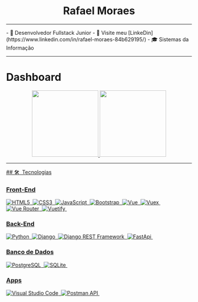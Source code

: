 
<h1 align="center" >Rafael Moraes</h1>
<hr/>
- 🚀 Desenvolvedor Fullstack Junior
- 🔗 Visite meu [LinkeDin](https://www.linkedin.com/in/rafael-moraes-84b629195/)
- 🎓 Sistemas da Informação

<hr/>
<h1>Dashboard</h1>
<div align="center">
  <a href="https://github.com/RafaSilva01">
  <img height="180em" src="https://github-readme-stats.vercel.app/api?username=RafaSilva01&show_icons=true&theme=dracula&include_all_commits=true&count_private=true"/>
  <img height="180em" src="https://github-readme-stats.vercel.app/api/top-langs/?username=RafaSilva01&layout=compact&langs_count=7&theme=dracula"/>
</div>

 <hr />
  ## 🛠️ &nbsp;Tecnologias

### Front-End
![HTML5](https://img.shields.io/badge/-HTML5-05122A?style=flat&logo=HTML5)&nbsp;
![CSS3](https://img.shields.io/badge/-CSS3-05122A?style=flat&logo=CSS3&logoColor=1572B6)&nbsp;
![JavaScript](https://img.shields.io/badge/-JavaScript-05122A?style=flat&logo=javascript)&nbsp;
![Bootstrap](https://img.shields.io/badge/-Bootstrap-05122A?style=flat&logo=Bootstrap)&nbsp;
![Vue](https://img.shields.io/badge/-Vue-05122A?style=flat&logo=vue.js)&nbsp;
![Vuex](https://img.shields.io/badge/-Vuex-05122A?style=flat&logo=Vuex)&nbsp;
![Vue Router](https://img.shields.io/badge/-Vue%20Router-05122A?style=flat&logo=vue-router)&nbsp;
![Vuetify](https://img.shields.io/badge/-Vuetify-05122A?style=flat&logo=vuetify)&nbsp;

### Back-End
![Python](https://img.shields.io/badge/-Python-05122A?style=flat&logo=python)&nbsp;
![Django](https://img.shields.io/badge/-Django-05122A?style=flat&logo=django&logoColor=0C4B33)&nbsp;
![Django REST Framework](https://img.shields.io/badge/-Django%20REST%20Framework-05122A?style=flat&logo=django-rest-Framework)&nbsp;
![FastApi](https://img.shields.io/badge/-FastAPI-05122A?style=flat&logo=fastapi)&nbsp;

### Banco de Dados
![PostgreSQL](https://img.shields.io/badge/-PostgreSQL-05122A?style=flat&logo=postgresql)&nbsp;
![SQLite](https://img.shields.io/badge/-SQLite-05122A?style=flat&logo=sqlite)&nbsp;

### Apps
![Visual Studio Code](https://img.shields.io/badge/-Visual%20Studio%20Code-05122A?style=flat&logo=visual-studio-code&logoColor=007ACC)&nbsp;
![Postman API](https://img.shields.io/badge/-Postman%20API-05122A?style=flat&logo=postman-api)&nbsp;
  

  

